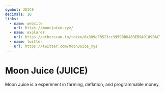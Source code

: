 ```yaml
---
symbol: JUICE
decimals: 18
links:
  - name: website
    url: https://moonjuice.xyz/
  - name: explorer
    url: https://etherscan.io/token/0x889eFB523cc39590B8483EB9491890AC71407f64
  - name: twitter
    url: https://twitter.com/MoonJuice_xyz
---
```


# Moon Juice (JUICE)

Moon Juice is a experiment in farming, deflation, and programmable money.
